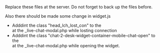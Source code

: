 Replace these files at the server.
Do not forget to back up the files before.

Also there should be made some change in widget.js
- Adddint the class "head_lch_lost_con" to the <div id="head_lch" class="head_lch_lost_con"></div> at the _live-chat-modal.php while losting connection
- Adddint the class "chat-2-desk-widget-container-mobile-chat-open" to the<div id="chat-2-desk-widget-container"></div> at the _live-chat-modal.php while opening the widget.